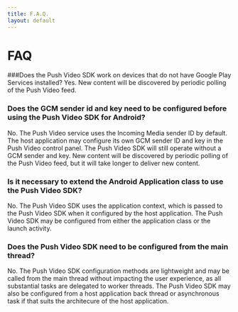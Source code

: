 ```yaml
---
title: F.A.Q.
layout: default 
---
```


# FAQ

###Does the Push Video SDK work on devices that do not have Google Play Services installed?
Yes. New content will be discovered by periodic polling of the Push Video feed.

### Does the GCM sender id and key need to be configured before using the Push Video SDK for Android?
No. The Push Video service uses the Incoming Media sender ID by default. The host application may configure its own GCM sender ID and key in the Push Video control panel. The Push Video SDK will still operate without a GCM sender and key. New content will be discovered by periodic polling of the Push Video feed, but it will take longer to deliver new content.

### Is it necessary to extend the Android Application class to use the Push Video SDK?
No. The Push Video SDK uses the application context, which is passed to the Push Video SDK when it configured by the host application. The Push Video SDK may be configured from either the application class or the launch activity.

### Does the Push Video SDK need to be configured from the main thread?
No. The Push Video SDK configuration methods are lightweight and may be called from the main thread without impacting the user experience, as all substantial tasks are delegated to worker threads. The Push Video SDK may also be configured from a host application back thread or asynchronous task if that suits the architecure of the host application.


